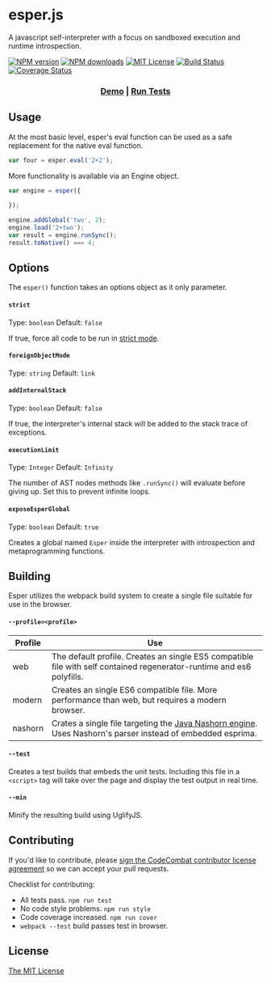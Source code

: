 # esper.js

A javascript self-interpreter with a focus on sandboxed execution and runtime introspection.

[![NPM version][npm-version-image]][npm-url] [![NPM downloads][npm-downloads-image]][npm-url] [![MIT License][license-image]][license-url] [![Build Status][travis-image]][travis-url]
[![Coverage Status](https://coveralls.io/repos/github/codecombat/esper.js/badge.svg?branch=master)](https://coveralls.io/github/codecombat/esper.js?branch=master)


<h3 align="center">
<a href="http://esper.chessgears.com/">Demo</a> |
<a href="http://esper.chessgears.com/test">Run Tests</a>
</h3>

## Usage 

At the most basic level, esper's eval function can be used as a safe replacement for the native eval function.

```js
var four = esper.eval('2+2');
```

More functionality is available via an Engine object.

```js
var engine = esper({
	
});

engine.addGlobal('two', 2);
engine.load('2+two');
var result = engine.runSync();
result.toNative() === 4;
```

## Options

The `esper()` function takes an options object as it only parameter.

#### `strict`
Type: `boolean`
Default: `false`

If true, force all code to be run in [strict mode](https://developer.mozilla.org/en-US/docs/Web/JavaScript/Reference/Strict_mode).

#### `foreignObjectMode`
Type: `string`
Default: `link`

#### `addInternalStack`
Type: `boolean`
Default: `false`

If true, the interpreter's internal stack will be added to the stack trace of exceptions.

#### `executionLimit`
Type: `Integer`
Default: `Infinity`

The number of AST nodes methods like `.runSync()` will evaluate before giving up.  Set this
to prevent infinite loops.

#### `exposeEsperGlobal`
Type: `boolean`
Default: `true`

Creates a global named `Esper` inside the interpreter with introspection and metaprogramming functions.

## Building

Esper utilizes the webpack build system to create a single file suitable for use in the browser.

#### `--profile=<profile>`

| Profile | Use |
| --- | --- |
| web | The default profile.  Creates an single ES5 compatible file with self contained regenerator-runtime and es6 polyfills.  |
| modern | Creates an single ES6 compatible file.  More performance than web, but requires a modern browser.  |
| nashorn | Crates a single file targeting the [Java Nashorn engine](http://openjdk.java.net/projects/nashorn/).  Uses Nashorn's parser instead of embedded esprima. |

#### `--test`

Creates a test builds that embeds the unit tests.  Including this file in a `<script>` tag will take over the page and
display the test output in real time.

#### `--min`

Minify the resulting build using UglifyJS.

## Contributing 

If you'd like to contribute, please [sign the CodeCombat contributor license agreement](http://codecombat.com/cla) so we can accept your pull requests.

Checklist for contributing:
- All tests pass. `npm run test`
- No code style problems. `npm run style`
- Code coverage increased. `npm run cover`
- `webpack --test` build passes  test in browser.

## License

[The MIT License](LICENSE.txt)



[license-image]: http://img.shields.io/badge/license-MIT-blue.svg?style=flat
[license-url]: LICENSE

[npm-url]: https://npmjs.org/package/esper.js
[npm-version-image]: http://img.shields.io/npm/v/esper.js.svg?style=flat
[npm-downloads-image]: http://img.shields.io/npm/dm/esper.js.svg?style=flat

[travis-url]: http://travis-ci.org/codecombat/esper.js
[travis-image]: http://img.shields.io/travis/codecombat/esper.js/test.svg?style=flat
